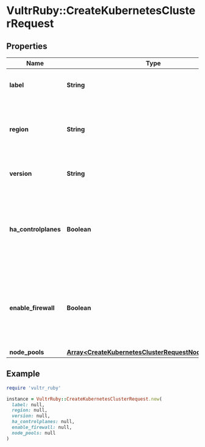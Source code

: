 # VultrRuby::CreateKubernetesClusterRequest

## Properties

| Name | Type | Description | Notes |
| ---- | ---- | ----------- | ----- |
| **label** | **String** | The label for your Kubernetes cluster. | [optional] |
| **region** | **String** | Region you want to deploy VKE in. See [Regions](#tag/region) for more information. |  |
| **version** | **String** | Version of Kubernetes you want to deploy. |  |
| **ha_controlplanes** | **Boolean** | Whether a highly available control planes configuration should be deployed * true * false (default) | [optional] |
| **enable_firewall** | **Boolean** | Whether a [Firewall Group](#tag/firewall) should be deployed and managed by this cluster * true * false (default) | [optional] |
| **node_pools** | [**Array&lt;CreateKubernetesClusterRequestNodePoolsInner&gt;**](CreateKubernetesClusterRequestNodePoolsInner.md) |  | [optional] |

## Example

```ruby
require 'vultr_ruby'

instance = VultrRuby::CreateKubernetesClusterRequest.new(
  label: null,
  region: null,
  version: null,
  ha_controlplanes: null,
  enable_firewall: null,
  node_pools: null
)
```

